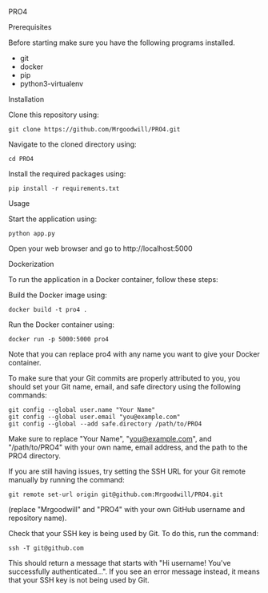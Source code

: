 PRO4

Prerequisites

Before starting make sure you have the following programs installed.
* git
* docker
* pip
* python3-virtualenv

Installation

Clone this repository using:
```
git clone https://github.com/Mrgoodwill/PRO4.git
```
Navigate to the cloned directory using:
```
cd PRO4
```
Install the required packages using:
```
pip install -r requirements.txt
```
Usage

Start the application using:
```
python app.py
```
Open your web browser and go to http://localhost:5000

Dockerization

To run the application in a Docker container, follow these steps:

Build the Docker image using:
```
docker build -t pro4 .
```
Run the Docker container using:
```
docker run -p 5000:5000 pro4
```
Note that you can replace pro4 with any name you want to give your Docker container.

To make sure that your Git commits are properly attributed to you, you should set your Git name, email, and safe directory using the following commands:
```
git config --global user.name "Your Name"
git config --global user.email "you@example.com"
git config --global --add safe.directory /path/to/PRO4
```
Make sure to replace "Your Name", "you@example.com", and "/path/to/PRO4" with your own name, email address, and the path to the PRO4 directory.

If you are still having issues, try setting the SSH URL for your Git remote manually by running the command:
```
git remote set-url origin git@github.com:Mrgoodwill/PRO4.git 
```
(replace "Mrgoodwill" and "PRO4" with your own GitHub username and repository name).

Check that your SSH key is being used by Git. To do this, run the command:
```
ssh -T git@github.com
```
This should return a message that starts with
"Hi username! You've successfully authenticated...". If you see an error message instead, it means that your SSH key is not being used by Git.
